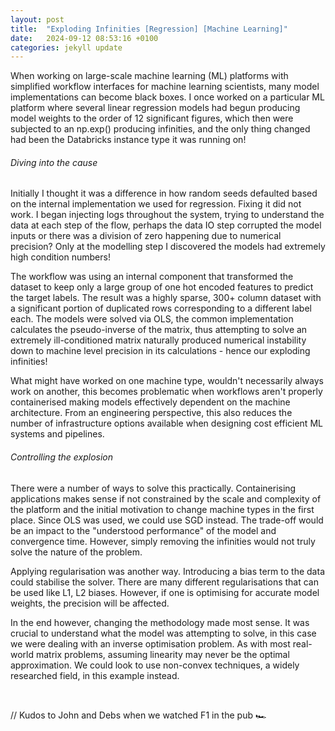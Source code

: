 ```yaml
---
layout: post
title:  "Exploding Infinities [Regression] [Machine Learning]"
date:   2024-09-12 08:53:16 +0100
categories: jekyll update
---
```


When working on large-scale machine learning (ML) platforms with simplified workflow interfaces for machine learning scientists, many model implementations can become black boxes. I once worked on a particular ML platform where several linear regression models had begun producing model weights to the order of 12 significant figures, which then were subjected to an np.exp() producing infinities, and the only thing changed had been the Databricks instance type it was running on! 

###### Diving into the cause

Initially I thought it was a difference in how random seeds defaulted based on the internal implementation we used for regression. Fixing it did not work. I began injecting logs throughout the system, trying to understand the data at each step of the flow, perhaps the data IO step corrupted the model inputs or there was a division of zero happening due to numerical precision? Only at the modelling step I discovered the models had extremely high condition numbers!

The workflow was using an internal component that transformed the dataset to keep only a large group of one hot encoded features to predict the target labels. The result was a highly sparse, 300+ column dataset with a significant portion of duplicated rows corresponding to a different label each. The models were solved via OLS, the common implementation calculates the pseudo-inverse of the matrix, thus attempting to solve an extremely ill-conditioned matrix naturally produced numerical instability down to machine level precision in its calculations - hence our exploding infinities!

What might have worked on one machine type, wouldn't necessarily always work on another, this becomes problematic when workflows aren't properly containerised making models effectively dependent on the machine architecture. From an engineering perspective, this also reduces the number of infrastructure options available when designing cost efficient ML systems and pipelines.

###### Controlling the explosion

There were a number of ways to solve this practically. Containerising applications makes sense if not constrained by the scale and complexity of the platform and the initial motivation to change machine types in the first place. Since OLS was used, we could use SGD instead. The trade-off would be an impact to the "understood performance" of the model and convergence time. However, simply removing the infinities would not truly solve the nature of the problem. 

Applying regularisation was another way. Introducing a bias term to the data could stabilise the solver. There are many different regularisations that can be used like L1, L2 biases. However, if one is optimising for accurate model weights, the precision will be affected.

In the end however, changing the methodology made most sense. It was crucial to understand what the model was attempting to solve, in this case we were dealing with an inverse optimisation problem. As with most real-world matrix problems, assuming linearity may never be the optimal approximation. We could look to use non-convex techniques, a widely researched field, in this example instead.

<br>

// Kudos to John and Debs when we watched F1 in the pub 🏎️
